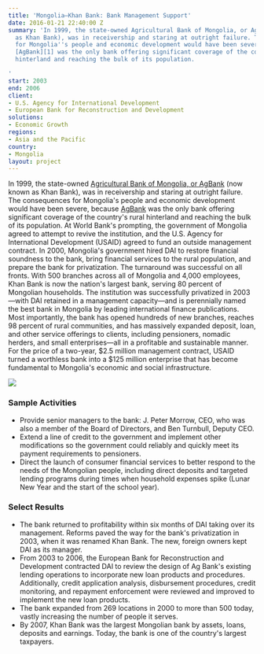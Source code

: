 ```yaml
---
title: 'Mongolia—Khan Bank: Bank Management Support'
date: 2016-01-21 22:40:00 Z
summary: 'In 1999, the state-owned Agricultural Bank of Mongolia, or AgBank (now known
  as Khan Bank), was in receivership and staring at outright failure. The consequences
  for Mongolia''s people and economic development would have been severe, because
  [AgBank][1] was the only bank offering significant coverage of the country''s rural
  hinterland and reaching the bulk of its population.

'
start: 2003
end: 2006
client:
- U.S. Agency for International Development
- European Bank for Reconstruction and Development
solutions:
- Economic Growth
regions:
- Asia and the Pacific
country:
- Mongolia
layout: project
---
```


In 1999, the state-owned [Agricultural Bank of Mongolia, or AgBank](https://cdn.knightlab.com/libs/timeline3/latest/embed/index.html?source=1akaSFOqjWaQdClEsBv_I-TROc6SekbAnVJJAXiifct4&font=Default&lang=en&hash_bookmark=true&initial_zoom=2#event-the-khan-bank-story) (now known as Khan Bank), was in receivership and staring at outright failure. The consequences for Mongolia's people and economic development would have been severe, because [AgBank][1] was the only bank offering significant coverage of the country's rural hinterland and reaching the bulk of its population. At World Bank's prompting, the government of Mongolia agreed to attempt to revive the institution, and the U.S. Agency for International Development (USAID) agreed to fund an outside management contract. In 2000, Mongolia's government hired DAI to restore financial soundness to the bank, bring financial services to the rural population, and prepare the bank for privatization. The turnaround was successful on all fronts. With 500 branches across all of Mongolia and 4,000 employees, Khan Bank is now the nation's largest bank, serving 80 percent of Mongolian households. The institution was successfully privatized in 2003—with DAI retained in a management capacity—and is perennially named the best bank in Mongolia by leading international finance publications. Most importantly, the bank has opened hundreds of new branches, reaches 98 percent of rural communities, and has massively expanded deposit, loan, and other service offerings to clients, including pensioners, nomadic herders, and small enterprises—all in a profitable and sustainable manner. For the price of a two-year, $2.5 million management contract, USAID turned a worthless bank into a $125 million enterprise that has become fundamental to Mongolia's economic and social infrastructure.

![][2]

###  Sample Activities

* Provide senior managers to the bank: J. Peter Morrow, CEO, who was also a member of the Board of Directors, and Ben Turnbull, Deputy CEO.
* Extend a line of credit to the government and implement other modifications so the government could reliably and quickly meet its payment requirements to pensioners.
* Direct the launch of consumer financial services to better respond to the needs of the Mongolian people, including direct deposits and targeted lending programs during times when household expenses spike (Lunar New Year and the start of the school year).

###  Select Results

* The bank returned to profitability within six months of DAI taking over its management. Reforms paved the way for the bank's privatization in 2003, when it was renamed Khan Bank. The new, foreign owners kept DAI as its manager.
* From 2003 to 2006, the European Bank for Reconstruction and Development contracted DAI to review the design of Ag Bank's existing lending operations to incorporate new loan products and procedures. Additionally, credit application analysis, disbursement procedures, credit monitoring, and repayment enforcement were reviewed and improved to implement the new loan products.
* The bank expanded from 269 locations in 2000 to more than 500 today, vastly increasing the number of people it serves.
* By 2007, Khan Bank was the largest Mongolian bank by assets, loans, deposits and earnings. Today, the bank is one of the country's largest taxpayers.

[1]: http://www.khanbank.com/mn.html
[2]: https://assetify-dai.com/projects/KhanBank_0.jpg

